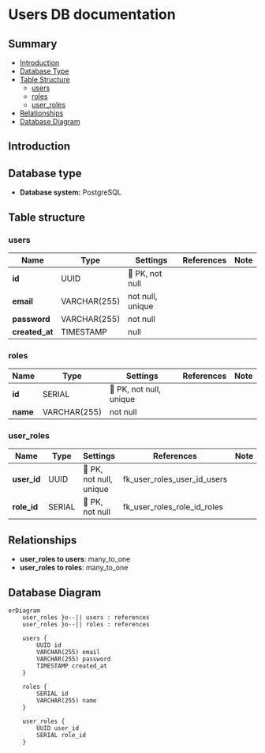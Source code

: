 # Users DB documentation
## Summary

- [Introduction](#introduction)
- [Database Type](#database-type)
- [Table Structure](#table-structure)
	- [users](#users)
	- [roles](#roles)
	- [user_roles](#user_roles)
- [Relationships](#relationships)
- [Database Diagram](#database-diagram)

## Introduction

## Database type

- **Database system:** PostgreSQL
## Table structure

### users

| Name        | Type          | Settings                      | References                    | Note                           |
|-------------|---------------|-------------------------------|-------------------------------|--------------------------------|
| **id** | UUID | 🔑 PK, not null |  | |
| **email** | VARCHAR(255) | not null, unique |  | |
| **password** | VARCHAR(255) | not null |  | |
| **created_at** | TIMESTAMP | null |  | | 


### roles

| Name        | Type          | Settings                      | References                    | Note                           |
|-------------|---------------|-------------------------------|-------------------------------|--------------------------------|
| **id** | SERIAL | 🔑 PK, not null, unique |  | |
| **name** | VARCHAR(255) | not null |  | | 


### user_roles

| Name        | Type          | Settings                      | References                    | Note                           |
|-------------|---------------|-------------------------------|-------------------------------|--------------------------------|
| **user_id** | UUID | 🔑 PK, not null, unique | fk_user_roles_user_id_users | |
| **role_id** | SERIAL | 🔑 PK, not null | fk_user_roles_role_id_roles | | 


## Relationships

- **user_roles to users**: many_to_one
- **user_roles to roles**: many_to_one

## Database Diagram

```mermaid
erDiagram
	user_roles }o--|| users : references
	user_roles }o--|| roles : references

	users {
		UUID id
		VARCHAR(255) email
		VARCHAR(255) password
		TIMESTAMP created_at
	}

	roles {
		SERIAL id
		VARCHAR(255) name
	}

	user_roles {
		UUID user_id
		SERIAL role_id
	}
```